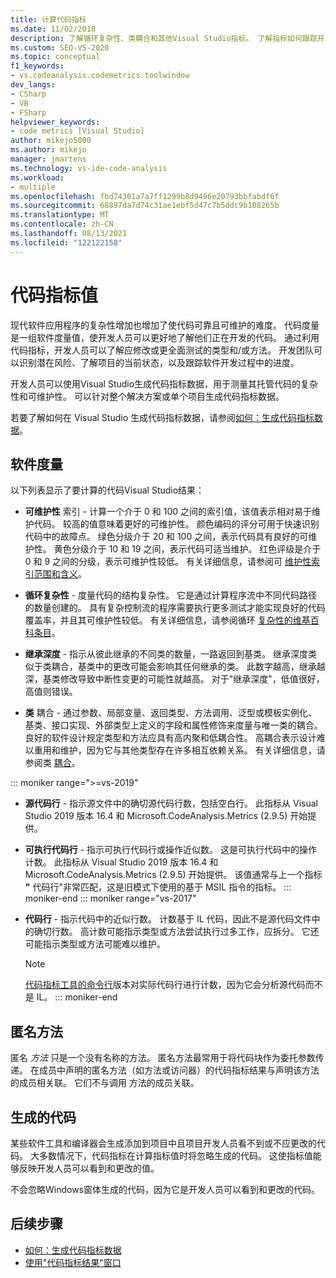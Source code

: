 ```yaml
---
title: 计算代码指标
ms.date: 11/02/2018
description: 了解循环复杂性、类耦合和其他Visual Studio指标。 了解指标如何跟踪开发进度和识别风险。
ms.custom: SEO-VS-2020
ms.topic: conceptual
f1_keywords:
- vs.codeanalysis.codemetrics.toolwindow
dev_langs:
- CSharp
- VB
- FSharp
helpviewer_keywords:
- code metrics [Visual Studio]
author: mikejo5000
ms.author: mikejo
manager: jmartens
ms.technology: vs-ide-code-analysis
ms.workload:
- multiple
ms.openlocfilehash: fbd74301a7a7ff1299b8d9496e20793bbfabdf6f
ms.sourcegitcommit: 68897da7d74c31ae1ebf5d47c7b5ddc9b108265b
ms.translationtype: MT
ms.contentlocale: zh-CN
ms.lasthandoff: 08/13/2021
ms.locfileid: "122122158"
---
```

# <a name="code-metrics-values"></a>代码指标值

现代软件应用程序的复杂性增加也增加了使代码可靠且可维护的难度。 代码度量是一组软件度量值，使开发人员可以更好地了解他们正在开发的代码。 通过利用代码指标，开发人员可以了解应修改或更全面测试的类型和/或方法。 开发团队可以识别潜在风险、了解项目的当前状态，以及跟踪软件开发过程中的进度。

开发人员可以使用Visual Studio生成代码指标数据，用于测量其托管代码的复杂性和可维护性。 可以针对整个解决方案或单个项目生成代码指标数据。

若要了解如何在 Visual Studio 生成代码指标数据，请参阅[如何：生成代码指标数据](../code-quality/how-to-generate-code-metrics-data.md)。

## <a name="software-measurements"></a>软件度量

以下列表显示了要计算的代码Visual Studio结果：

- **可维护性** 索引 - 计算一个介于 0 和 100 之间的索引值，该值表示相对易于维护代码。 较高的值意味着更好的可维护性。 颜色编码的评分可用于快速识别代码中的故障点。 绿色分级介于 20 和 100 之间，表示代码具有良好的可维护性。 黄色分级介于 10 和 19 之间，表示代码可适当维护。 红色评级是介于 0 和 9 之间的分级，表示可维护性较低。 有关详细信息，请参阅可 [维护性索引范围和含义](code-metrics-maintainability-index-range-and-meaning.md)。

- **循环复杂性** - 度量代码的结构复杂性。 它是通过计算程序流中不同代码路径的数量创建的。 具有复杂控制流的程序需要执行更多测试才能实现良好的代码覆盖率，并且其可维护性较低。 有关详细信息，请参阅循环 [复杂性的维基百科条目](https://wikipedia.org/wiki/Cyclomatic_complexity)。

- **继承深度** - 指示从彼此继承的不同类的数量，一路返回到基类。 继承深度类似于类耦合，基类中的更改可能会影响其任何继承的类。 此数字越高，继承越深，基类修改导致中断性变更的可能性就越高。 对于"继承深度"，低值很好，高值则错误。

- **类** 耦合 - 通过参数、局部变量、返回类型、方法调用、泛型或模板实例化、基类、接口实现、外部类型上定义的字段和属性修饰来度量与唯一类的耦合。 良好的软件设计规定类型和方法应具有高内聚和低耦合性。 高耦合表示设计难以重用和维护，因为它与其他类型存在许多相互依赖关系。 有关详细信息，请参阅类 [耦合](code-metrics-class-coupling.md)。

::: moniker range=">=vs-2019"

- **源代码行** - 指示源文件中的确切源代码行数，包括空白行。 此指标从 Visual Studio 2019 版本 16.4 和 Microsoft.CodeAnalysis.Metrics (2.9.5) 开始提供。

- **可执行代码行** - 指示可执行代码行或操作近似数。 这是可执行代码中的操作计数。 此指标从 Visual Studio 2019 版本 16.4 和 Microsoft.CodeAnalysis.Metrics (2.9.5) 开始提供。 该值通常与上一个指标 **"** 代码行"非常匹配，这是旧模式下使用的基于 MSIL 指令的指标。
::: moniker-end
::: moniker range="vs-2017"

- **代码行** - 指示代码中的近似行数。 计数基于 IL 代码，因此不是源代码文件中的确切行数。 高计数可能指示类型或方法尝试执行过多工作，应拆分。 它还可能指示类型或方法可能难以维护。

   > [!NOTE]
   > [代码指标工具的命令行](../code-quality/how-to-generate-code-metrics-data.md#command-line-code-metrics)版本对实际代码行进行计数，因为它会分析源代码而不是 IL。
::: moniker-end

## <a name="anonymous-methods"></a>匿名方法

匿名 *方法* 只是一个没有名称的方法。 匿名方法最常用于将代码块作为委托参数传递。 在成员中声明的匿名方法（如方法或访问器）的代码指标结果与声明该方法的成员相关联。 它们不与调用 方法的成员关联。

## <a name="generated-code"></a>生成的代码

某些软件工具和编译器会生成添加到项目中且项目开发人员看不到或不应更改的代码。 大多数情况下，代码指标在计算指标值时将忽略生成的代码。 这使指标值能够反映开发人员可以看到和更改的值。

不会忽略Windows窗体生成的代码，因为它是开发人员可以看到和更改的代码。

## <a name="next-steps"></a>后续步骤

- [如何：生成代码指标数据](../code-quality/how-to-generate-code-metrics-data.md)
- [使用"代码指标结果"窗口](../code-quality/working-with-code-metrics-data.md)